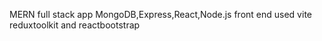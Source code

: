 MERN full stack app
MongoDB,Express,React,Node.js
front end used vite reduxtoolkit and reactbootstrap